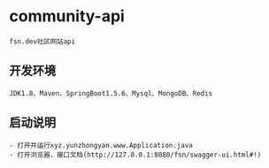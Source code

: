 # community-api
    fsn.dev社区网站api
    
## 开发环境

    JDK1.8、Maven、SpringBoot1.5.6、Mysql、MongoDB、Redis

## 启动说明

    - 打开并运行xyz.yunzhongyan.www.Application.java
    - 打开浏览器，接口文档(http://127.0.0.1:8080/fsn/swagger-ui.html#!)
